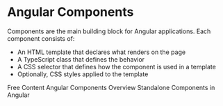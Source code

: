 # Angular Components

Components are the main building block for Angular applications. Each component consists of:

* An HTML template that declares what renders on the page
* A TypeScript class that defines the behavior
* A CSS selector that defines how the component is used in a template
* Optionally, CSS styles applied to the template

<ResourceGroupTitle>Free Content</ResourceGroupTitle>
<BadgeLink colorScheme='blue' badgeText='Official Website' href='https://angular.io/guide/component-overview'>Angular Components Overview</BadgeLink>
<BadgeLink badgeText='Watch' href='https://www.youtube.com/watch?v=x5PZwb4XurU'>Standalone Components in Angular</BadgeLink>